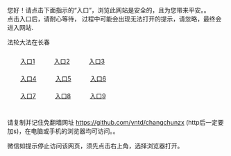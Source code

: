 您好！请点击下面指示的“入口”，浏览此网站是安全的，且为您带来平安。。 <br/>
点击入口后，请耐心等待， 过程中可能会出现无法打开的提示，请忽略，最终会进入网站. </br>

法轮大法在长春<br/>
<div style="padding:10px"><a style="margin:20px" target="_blank" href="http://djo4ckk2bnpcv.cloudfront.net/zytas?fkieuz" id="ccLink1" rel="nofollow">入口1</a> <a target="_blank" style="margin:20px" href="http://dkhicmngh5oh9.cloudfront.net/zytas?eiaccr" id="ccLink2" rel="nofollow">入口2</a> <a style="margin:20px" target="_blank" href="http://d11kbuelcnqmt0.cloudfront.net/zytas?plucnh" id="ccLink3" rel="nofollow">入口3</a></div>

<div style="padding:10px" ><a style="margin:20px" target="_blank" href="http://djo4ckk2bnpcv.cloudfront.net/zytas?fkieuz" id="ccLink4" rel="nofollow">入口4</a> <a style="margin:20px" href="http://dkhicmngh5oh9.cloudfront.net/zytas?eiaccr" target="_blank" id="ccLink5" rel="nofollow">入口5</a> <a style="margin:20px" href="http://d11kbuelcnqmt0.cloudfront.net/zytas?plucnh" target="_blank" id="ccLink6" rel="nofollow">入口6</a></div>

<div style="padding:10px"><a style="margin:20px" target="_blank" href="http://djo4ckk2bnpcv.cloudfront.net/zytas?fkieuz" id="ccLink7" rel="nofollow">入口7</a> <a style="margin:20px" href="http://dkhicmngh5oh9.cloudfront.net/zytas?eiaccr" target="_blank" id="ccLink8" rel="nofollow">入口8</a> <a style="margin:20px" target="_blank" href="http://d11kbuelcnqmt0.cloudfront.net/zytas?plucnh" id="ccLink9" rel="nofollow">入口9</a></div>

<br/>



请复制并记住免翻墙网址 https://github.com/yntd/changchunzx (http后一定要加s)，在电脑或手机的浏览器均可访问。。<br/>

微信如提示停止访问该网页，须先点击右上角，选择浏览器打开。

